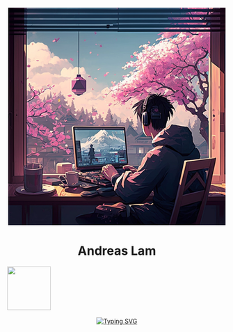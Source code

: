 <p align="center">
    <img src="Avatar.png" width="500" height="500">
</p>
<h1 align="center">
    Andreas Lam
</h1>
<img src=https://github-readme-stats.vercel.app/api?username=andreaslam&hide=contribs,prs&show_icons=true&theme=transparent, width=100, height=100>
<p align="center">
    <a href="https://git.io/typing-svg"><img src="https://readme-typing-svg.demolab.com?font=Consolas&duration=1000&pause=1000&color=6778CA&background=FFFFFF00&center=true&vCenter=true&width=435&lines=Web+Developer;Machine+Learning+Developer;Game+Developer" alt="Typing SVG" /></a>
</p>
